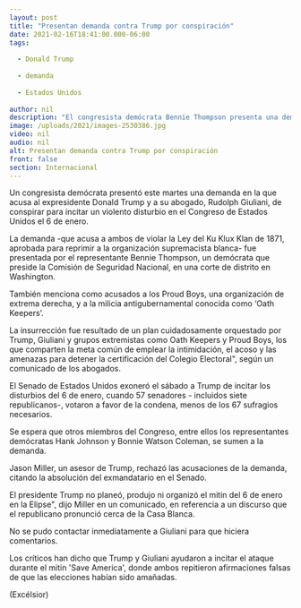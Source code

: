 ```yaml
---
layout: post
title: "Presentan demanda contra Trump por conspiración"
date: 2021-02-16T18:41:00.000-06:00
tags:
  
  - Donald Trump
  
  - demanda
  
  - Estados Unidos
  
author: nil
description: "El congresista demócrata Bennie Thompson presenta una demanda en la que acusa al expresidente Trump y a su abogado, Rudolph Giuliani, de conspirar para incitar disturbios en el Capitolio"
image: /uploads/2021/images-2530386.jpg
video: nil
audio: nil
alt: Presentan demanda contra Trump por conspiración
front: false
section: Internacional
---
```


Un congresista demócrata presentó este martes una demanda en la que acusa al expresidente Donald Trump y a su abogado, Rudolph Giuliani, de conspirar para incitar un violento disturbio en el Congreso de Estados Unidos el 6 de enero.

La demanda -que acusa a ambos de violar la Ley del Ku Klux Klan de 1871, aprobada para reprimir a la organización supremacista blanca- fue presentada por el representante Bennie Thompson, un demócrata que preside la Comisión de Seguridad Nacional, en una corte de distrito en Washington.

También menciona como acusados a los Proud Boys, una organización de extrema derecha, y a la milicia antigubernamental conocida como ‘Oath Keepers’.

La insurrección fue resultado de un plan cuidadosamente orquestado por Trump, Giuliani y grupos extremistas como Oath Keepers y Proud Boys, los que comparten la meta común de emplear la intimidación, el acoso y las amenazas para detener la certificación del Colegio Electoral", según un comunicado de los abogados.

El Senado de Estados Unidos exoneró el sábado a Trump de incitar los disturbios del 6 de enero, cuando 57 senadores - incluidos siete republicanos-, votaron a favor de la condena, menos de los 67 sufragios necesarios.

Se espera que otros miembros del Congreso, entre ellos los representantes demócratas Hank Johnson y Bonnie Watson Coleman, se sumen a la demanda.

Jason Miller, un asesor de Trump, rechazó las acusaciones de la demanda, citando la absolución del exmandatario en el Senado.

El presidente Trump no planeó, produjo ni organizó el mitin del 6 de enero en la Elipse", dijo Miller en un comunicado, en referencia a un discurso que el republicano pronunció cerca de la Casa Blanca.

No se pudo contactar inmediatamente a Giuliani para que hiciera comentarios.

Los críticos han dicho que Trump y Giuliani ayudaron a incitar el ataque durante el mitin 'Save America', donde ambos repitieron afirmaciones falsas de que las elecciones habían sido amañadas.

(Excélsior)